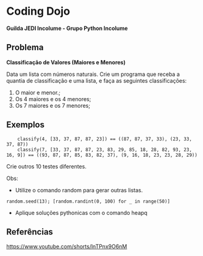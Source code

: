 # Coding Dojo

**Guilda JEDI Incolume - Grupo Python Incolume**
## Problema

**Classificação de Valores (Maiores e Menores)**

Data um lista com números naturais. Crie um programa que receba a quantia de classificação e uma lista, e faça as seguintes classificações:

1.    O maior e menor.;
2.    Os 4 maiores e os 4 menores;
3.    Os 7 maiores e os 7 menores;

## Exemplos

``` classify(1, [33, 37, 87, 87, 23]) == (87, 23)
    classify(4, [33, 37, 87, 87, 23]) == ((87, 87, 37, 33), (23, 33, 37, 87))
    classify(7, [33, 37, 87, 87, 23, 83, 29, 85, 18, 28, 82, 93, 23, 16, 9]) == ((93, 87, 87, 85, 83, 82, 37), (9, 16, 18, 23, 23, 28, 29))
```
Crie outros 10 testes diferentes.

Obs:

   - Utilize o comando random para gerar outras listas.

    random.seed(13); [random.randint(0, 100) for _ in range(50)]

   - Aplique soluções pythonicas com o comando heapq

## Referências

https://www.youtube.com/shorts/lnTPnx9O6nM

